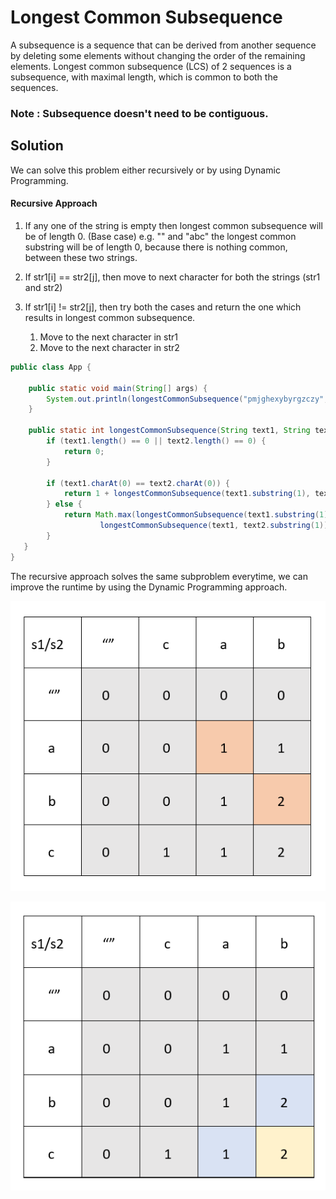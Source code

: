 # Longest Common Subsequence

A subsequence is a sequence that can be derived from another sequence by deleting some elements without changing the order of the remaining elements. Longest common subsequence (LCS) of 2 sequences is a subsequence, with maximal length, which is common to both the sequences.

### Note : Subsequence doesn't need to be contiguous.

## Solution
We can solve this problem either recursively or by using Dynamic Programming. 

#### Recursive Approach

1. If any one of the string is empty then longest common subsequence will be of length 0. (Base case)
e.g. "" and "abc" the longest common substring will be of length 0, because there is nothing common, between these two strings. 

2. If str1[i] == str2[j], then move to next character for both the strings (str1 and str2)

3. If str1[i] != str2[j], then try both the cases and return the one which results in longest common subsequence. 
	1. Move to the next character in str1 
	2. Move to the next character in str2


```java
public class App {
	
	public static void main(String[] args) {
		System.out.println(longestCommonSubsequence("pmjghexybyrgzczy", "hafcdqbgncrcbihkd"));
	}

	public static int longestCommonSubsequence(String text1, String text2) {
		if (text1.length() == 0 || text2.length() == 0) {
			return 0;
		}

		if (text1.charAt(0) == text2.charAt(0)) {
			return 1 + longestCommonSubsequence(text1.substring(1), text2.substring(1));
		} else {
			return Math.max(longestCommonSubsequence(text1.substring(1), text2),
					longestCommonSubsequence(text1, text2.substring(1)));
		}
   }
}

```

The recursive approach solves the same subproblem everytime, we can improve the runtime by using the Dynamic Programming approach.

![When we can move to only right left](LCS-1.PNG?raw=true "Title")



![When we can move to only right left](LCS-2.PNG?raw=true "Title")
